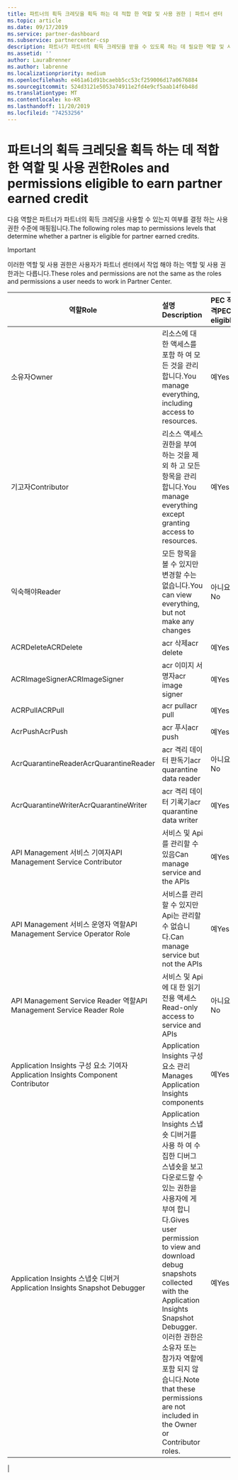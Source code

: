```yaml
---
title: 파트너의 획득 크레딧을 획득 하는 데 적합 한 역할 및 사용 권한 | 파트너 센터
ms.topic: article
ms.date: 09/17/2019
ms.service: partner-dashboard
ms.subservice: partnercenter-csp
description: 파트너가 파트너의 획득 크레딧을 받을 수 있도록 하는 데 필요한 역할 및 사용 권한에 대해 알아보세요.
ms.assetid: ''
author: LauraBrenner
ms.author: labrenne
ms.localizationpriority: medium
ms.openlocfilehash: e461a61d91bcaebb5cc53cf259006d17a0676884
ms.sourcegitcommit: 524d3121e5053a74911e2fd4e9cf5aab14f6b48d
ms.translationtype: MT
ms.contentlocale: ko-KR
ms.lasthandoff: 11/20/2019
ms.locfileid: "74253256"
---
```

# <a name="roles-and-permissions-eligible-to-earn-partner-earned-credit"></a><span data-ttu-id="14cf1-103">파트너의 획득 크레딧을 획득 하는 데 적합 한 역할 및 사용 권한</span><span class="sxs-lookup"><span data-stu-id="14cf1-103">Roles and permissions eligible to earn partner earned credit</span></span>

<span data-ttu-id="14cf1-104">다음 역할은 파트너가 파트너의 획득 크레딧을 사용할 수 있는지 여부를 결정 하는 사용 권한 수준에 매핑됩니다.</span><span class="sxs-lookup"><span data-stu-id="14cf1-104">The following roles map to permissions levels that determine whether a partner is eligible for partner earned credits.</span></span>

>[!Important]
><span data-ttu-id="14cf1-105">이러한 역할 및 사용 권한은 사용자가 파트너 센터에서 작업 해야 하는 역할 및 사용 권한과는 다릅니다.</span><span class="sxs-lookup"><span data-stu-id="14cf1-105">These roles and permissions are not the same as the roles and permissions a user needs to work in Partner Center.</span></span>

|<span data-ttu-id="14cf1-106">**역할**</span><span class="sxs-lookup"><span data-stu-id="14cf1-106">**Role**</span></span>   |<span data-ttu-id="14cf1-107">**설명**</span><span class="sxs-lookup"><span data-stu-id="14cf1-107">**Description**</span></span>   |<span data-ttu-id="14cf1-108">**PEC 적격**</span><span class="sxs-lookup"><span data-stu-id="14cf1-108">**PEC eligible**</span></span>   |
|-----------------|:------------------|:--------------|
|<span data-ttu-id="14cf1-109">소유자</span><span class="sxs-lookup"><span data-stu-id="14cf1-109">Owner</span></span>  |<span data-ttu-id="14cf1-110">리소스에 대 한 액세스를 포함 하 여 모든 것을 관리 합니다.</span><span class="sxs-lookup"><span data-stu-id="14cf1-110">You manage everything, including access to resources.</span></span>|<span data-ttu-id="14cf1-111">예</span><span class="sxs-lookup"><span data-stu-id="14cf1-111">Yes</span></span>|
|<span data-ttu-id="14cf1-112">기고자</span><span class="sxs-lookup"><span data-stu-id="14cf1-112">Contributor</span></span> |<span data-ttu-id="14cf1-113">리소스 액세스 권한을 부여 하는 것을 제외 하 고 모든 항목을 관리 합니다.</span><span class="sxs-lookup"><span data-stu-id="14cf1-113">You manage everything except granting access to resources.</span></span>|<span data-ttu-id="14cf1-114">예</span><span class="sxs-lookup"><span data-stu-id="14cf1-114">Yes</span></span>|
|<span data-ttu-id="14cf1-115">익숙해야</span><span class="sxs-lookup"><span data-stu-id="14cf1-115">Reader</span></span>|<span data-ttu-id="14cf1-116">모든 항목을 볼 수 있지만 변경할 수는 없습니다.</span><span class="sxs-lookup"><span data-stu-id="14cf1-116">You can view everything, but not make any changes</span></span>|<span data-ttu-id="14cf1-117">아니요</span><span class="sxs-lookup"><span data-stu-id="14cf1-117">No</span></span>|
|<span data-ttu-id="14cf1-118">ACRDelete</span><span class="sxs-lookup"><span data-stu-id="14cf1-118">ACRDelete</span></span>|<span data-ttu-id="14cf1-119">acr 삭제</span><span class="sxs-lookup"><span data-stu-id="14cf1-119">acr delete</span></span>|<span data-ttu-id="14cf1-120">예</span><span class="sxs-lookup"><span data-stu-id="14cf1-120">Yes</span></span>|
|<span data-ttu-id="14cf1-121">ACRImageSigner</span><span class="sxs-lookup"><span data-stu-id="14cf1-121">ACRImageSigner</span></span>|<span data-ttu-id="14cf1-122">acr 이미지 서명자</span><span class="sxs-lookup"><span data-stu-id="14cf1-122">acr image signer</span></span>|<span data-ttu-id="14cf1-123">예</span><span class="sxs-lookup"><span data-stu-id="14cf1-123">Yes</span></span>|
|<span data-ttu-id="14cf1-124">ACRPull</span><span class="sxs-lookup"><span data-stu-id="14cf1-124">ACRPull</span></span>|<span data-ttu-id="14cf1-125">acr pull</span><span class="sxs-lookup"><span data-stu-id="14cf1-125">acr pull</span></span>|<span data-ttu-id="14cf1-126">예</span><span class="sxs-lookup"><span data-stu-id="14cf1-126">Yes</span></span>|
|<span data-ttu-id="14cf1-127">AcrPush</span><span class="sxs-lookup"><span data-stu-id="14cf1-127">AcrPush</span></span>|<span data-ttu-id="14cf1-128">acr 푸시</span><span class="sxs-lookup"><span data-stu-id="14cf1-128">acr push</span></span>|<span data-ttu-id="14cf1-129">예</span><span class="sxs-lookup"><span data-stu-id="14cf1-129">Yes</span></span>|
|<span data-ttu-id="14cf1-130">AcrQuarantineReader</span><span class="sxs-lookup"><span data-stu-id="14cf1-130">AcrQuarantineReader</span></span>|<span data-ttu-id="14cf1-131">acr 격리 데이터 판독기</span><span class="sxs-lookup"><span data-stu-id="14cf1-131">acr quarantine data reader</span></span>|<span data-ttu-id="14cf1-132">아니요</span><span class="sxs-lookup"><span data-stu-id="14cf1-132">No</span></span>|
|<span data-ttu-id="14cf1-133">AcrQuarantineWriter</span><span class="sxs-lookup"><span data-stu-id="14cf1-133">AcrQuarantineWriter</span></span>| <span data-ttu-id="14cf1-134">acr 격리 데이터 기록기</span><span class="sxs-lookup"><span data-stu-id="14cf1-134">acr quarantine data writer</span></span>|<span data-ttu-id="14cf1-135">예</span><span class="sxs-lookup"><span data-stu-id="14cf1-135">Yes</span></span>|
|<span data-ttu-id="14cf1-136">API Management 서비스 기여자</span><span class="sxs-lookup"><span data-stu-id="14cf1-136">API Management Service Contributor</span></span>|<span data-ttu-id="14cf1-137">서비스 및 Api를 관리할 수 있음</span><span class="sxs-lookup"><span data-stu-id="14cf1-137">Can manage service and the APIs</span></span>|<span data-ttu-id="14cf1-138">예</span><span class="sxs-lookup"><span data-stu-id="14cf1-138">Yes</span></span>|
|<span data-ttu-id="14cf1-139">API Management 서비스 운영자 역할</span><span class="sxs-lookup"><span data-stu-id="14cf1-139">API Management Service Operator Role</span></span>|<span data-ttu-id="14cf1-140">서비스를 관리할 수 있지만 Api는 관리할 수 없습니다.</span><span class="sxs-lookup"><span data-stu-id="14cf1-140">Can manage service but not the APIs</span></span>|<span data-ttu-id="14cf1-141">예</span><span class="sxs-lookup"><span data-stu-id="14cf1-141">Yes</span></span>|
|<span data-ttu-id="14cf1-142">API Management Service Reader 역할</span><span class="sxs-lookup"><span data-stu-id="14cf1-142">API Management Service Reader Role</span></span>|<span data-ttu-id="14cf1-143">서비스 및 Api에 대 한 읽기 전용 액세스</span><span class="sxs-lookup"><span data-stu-id="14cf1-143">Read-only access to service and APIs</span></span>|<span data-ttu-id="14cf1-144">아니요</span><span class="sxs-lookup"><span data-stu-id="14cf1-144">No</span></span>|
|<span data-ttu-id="14cf1-145">Application Insights 구성 요소 기여자</span><span class="sxs-lookup"><span data-stu-id="14cf1-145">Application Insights Component Contributor</span></span>|<span data-ttu-id="14cf1-146">Application Insights 구성 요소 관리</span><span class="sxs-lookup"><span data-stu-id="14cf1-146">Manages Application Insights components</span></span>|<span data-ttu-id="14cf1-147">예</span><span class="sxs-lookup"><span data-stu-id="14cf1-147">Yes</span></span>|
|<span data-ttu-id="14cf1-148">Application Insights 스냅숏 디버거</span><span class="sxs-lookup"><span data-stu-id="14cf1-148">Application Insights Snapshot Debugger</span></span>|<span data-ttu-id="14cf1-149">Application Insights 스냅숏 디버거를 사용 하 여 수집한 디버그 스냅숏을 보고 다운로드할 수 있는 권한을 사용자에 게 부여 합니다.</span><span class="sxs-lookup"><span data-stu-id="14cf1-149">Gives user permission to view and download debug snapshots collected with the Application Insights Snapshot Debugger.</span></span> <span data-ttu-id="14cf1-150">이러한 권한은 소유자 또는 참가자 역할에 포함 되지 않습니다.</span><span class="sxs-lookup"><span data-stu-id="14cf1-150">Note that these permissions are not included in the Owner or Contributor roles.</span></span>|<span data-ttu-id="14cf1-151">예</span><span class="sxs-lookup"><span data-stu-id="14cf1-151">Yes</span></span>|
|
